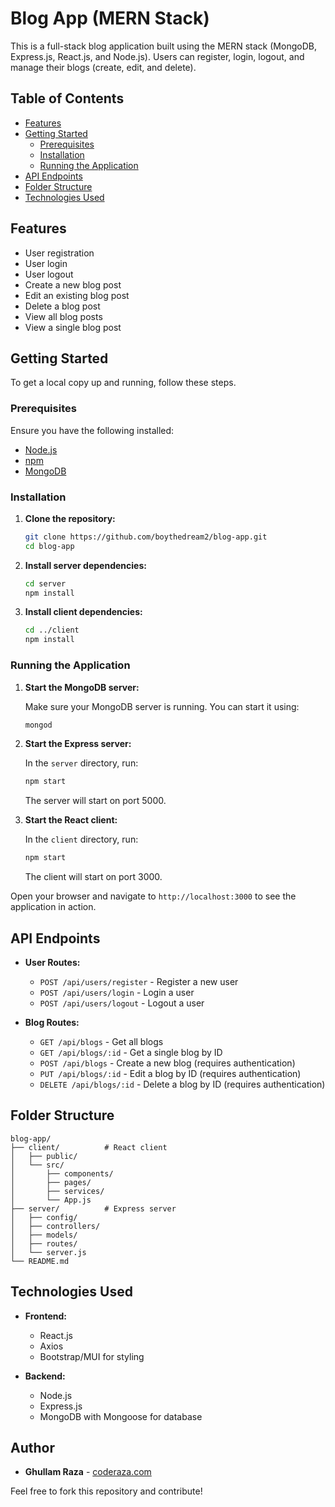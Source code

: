 

# Blog App (MERN Stack)

This is a full-stack blog application built using the MERN stack (MongoDB, Express.js, React.js, and Node.js). Users can register, login, logout, and manage their blogs (create, edit, and delete).

## Table of Contents

- [Features](#features)
- [Getting Started](#getting-started)
  - [Prerequisites](#prerequisites)
  - [Installation](#installation)
  - [Running the Application](#running-the-application)
- [API Endpoints](#api-endpoints)
- [Folder Structure](#folder-structure)
- [Technologies Used](#technologies-used)

## Features

- User registration
- User login
- User logout
- Create a new blog post
- Edit an existing blog post
- Delete a blog post
- View all blog posts
- View a single blog post

## Getting Started

To get a local copy up and running, follow these steps.

### Prerequisites

Ensure you have the following installed:

- [Node.js](https://nodejs.org/)
- [npm](https://www.npmjs.com/)
- [MongoDB](https://www.mongodb.com/)

### Installation

1. **Clone the repository:**

   ```bash
   git clone https://github.com/boythedream2/blog-app.git
   cd blog-app
   ```

2. **Install server dependencies:**

   ```bash
   cd server
   npm install
   ```

3. **Install client dependencies:**

   ```bash
   cd ../client
   npm install
   ```

### Running the Application

1. **Start the MongoDB server:**

   Make sure your MongoDB server is running. You can start it using:

   ```bash
   mongod
   ```

2. **Start the Express server:**

   In the `server` directory, run:

   ```bash
   npm start
   ```

   The server will start on port 5000.

3. **Start the React client:**

   In the `client` directory, run:

   ```bash
   npm start
   ```

   The client will start on port 3000.

Open your browser and navigate to `http://localhost:3000` to see the application in action.

## API Endpoints

- **User Routes:**
  - `POST /api/users/register` - Register a new user
  - `POST /api/users/login` - Login a user
  - `POST /api/users/logout` - Logout a user

- **Blog Routes:**
  - `GET /api/blogs` - Get all blogs
  - `GET /api/blogs/:id` - Get a single blog by ID
  - `POST /api/blogs` - Create a new blog (requires authentication)
  - `PUT /api/blogs/:id` - Edit a blog by ID (requires authentication)
  - `DELETE /api/blogs/:id` - Delete a blog by ID (requires authentication)

## Folder Structure

```
blog-app/
├── client/          # React client
│   ├── public/
│   └── src/
│       ├── components/
│       ├── pages/
│       ├── services/
│       └── App.js
├── server/          # Express server
│   ├── config/
│   ├── controllers/
│   ├── models/
│   ├── routes/
│   └── server.js
└── README.md
```

## Technologies Used

- **Frontend:**
  - React.js
  - Axios
  - Bootstrap/MUI for styling

- **Backend:**
  - Node.js
  - Express.js
  - MongoDB with Mongoose for database

## Author

- **Ghullam Raza** - [coderaza.com](https://www.coderaza.com)

Feel free to fork this repository and contribute!

